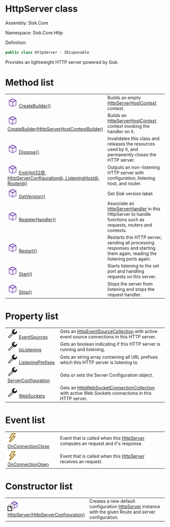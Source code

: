 <!--

Copyrights 2023 Sisk Framework - CypherPotato
Published under MIT license

!!! DO NOT EDIT THIS FILE !!!
This file was generated by a tool in the Sisk package. To edit the information in this documentation,
edit the XML documentation present in the Sisk source code.

-->

# HttpServer class
Assembly: Sisk.Core

Namespace: Sisk.Core.Http

Definition:

```cs
public class HttpServer : IDisposable
```

Provides an lightweight HTTP server powered by Sisk.


# Method list

<table>
    <tbody>
<tr>
    <td style="width: 33%">
        <img class="icon" src="/assets/img/icons/method.svg">
        <a href="/spec/Sisk.Core.Http.HttpServer.CreateBuilder().md">
            CreateBuilder()
        </a>
    </td>
    <td>
        Builds an empty <a href="/spec/Sisk.Core.Http.Hosting.HttpServerHostContext.md">HttpServerHostContext</a> context.
    </td>
</tr>
<tr>
    <td style="width: 33%">
        <img class="icon" src="/assets/img/icons/method.svg">
        <a href="/spec/Sisk.Core.Http.HttpServer.CreateBuilder(HttpServerHostContextBuilder).md">
            CreateBuilder(HttpServerHostContextBuilder)
        </a>
    </td>
    <td>
        Builds an <a href="/spec/Sisk.Core.Http.Hosting.HttpServerHostContext.md">HttpServerHostContext</a> context invoking the handler on it.
    </td>
</tr>
<tr>
    <td style="width: 33%">
        <img class="icon" src="/assets/img/icons/method.svg">
        <a href="/spec/Sisk.Core.Http.HttpServer.Dispose().md">
            Dispose()
        </a>
    </td>
    <td>
        Invalidates this class and releases the resources used by it, and permanently closes the HTTP server.
    </td>
</tr>
<tr>
    <td style="width: 33%">
        <img class="icon" src="/assets/img/icons/method.svg">
        <a href="/spec/Sisk.Core.Http.HttpServer.Emit(Int32@-HttpServerConfiguration@-ListeningHost@-Router@).md">
            Emit(Int32@, HttpServerConfiguration@, ListeningHost@, Router@)
        </a>
    </td>
    <td>
        Outputs an non-listening HTTP server with configuration, listening host, and router.
    </td>
</tr>
<tr>
    <td style="width: 33%">
        <img class="icon" src="/assets/img/icons/method.svg">
        <a href="/spec/Sisk.Core.Http.HttpServer.GetVersion().md">
            GetVersion()
        </a>
    </td>
    <td>
        Get Sisk version label.
    </td>
</tr>
<tr>
    <td style="width: 33%">
        <img class="icon" src="/assets/img/icons/method.svg">
        <a href="/spec/Sisk.Core.Http.HttpServer.RegisterHandler().md">
            RegisterHandler()
        </a>
    </td>
    <td>
        Associate an <a href="/spec/Sisk.Core.Http.Handlers.HttpServerHandler.md">HttpServerHandler</a> in this HttpServer to handle functions such as requests, routers and contexts.
    </td>
</tr>
<tr>
    <td style="width: 33%">
        <img class="icon" src="/assets/img/icons/method.svg">
        <a href="/spec/Sisk.Core.Http.HttpServer.Restart().md">
            Restart()
        </a>
    </td>
    <td>
        Restarts this HTTP server, sending all processing responses and starting them again, reading the listening ports again.
    </td>
</tr>
<tr>
    <td style="width: 33%">
        <img class="icon" src="/assets/img/icons/method.svg">
        <a href="/spec/Sisk.Core.Http.HttpServer.Start().md">
            Start()
        </a>
    </td>
    <td>
        Starts listening to the set port and handling requests on this server.
    </td>
</tr>
<tr>
    <td style="width: 33%">
        <img class="icon" src="/assets/img/icons/method.svg">
        <a href="/spec/Sisk.Core.Http.HttpServer.Stop().md">
            Stop()
        </a>
    </td>
    <td>
        Stops the server from listening and stops the request handler.
    </td>
</tr>
    </tbody>
</table>

# Property list

<table>
    <tbody>
<tr>
    <td style="width: 33%">
        <img class="icon" src="/assets/img/icons/property.svg">
        <a href="/spec/Sisk.Core.Http.HttpServer.EventSources.md">
            EventSources
        </a>
    </td>
    <td>
        Gets an <a href="/spec/Sisk.Core.Http.Streams.HttpEventSourceCollection.md">HttpEventSourceCollection</a> with active event source connections in this HTTP server.
    </td>
</tr>
<tr>
    <td style="width: 33%">
        <img class="icon" src="/assets/img/icons/property.svg">
        <a href="/spec/Sisk.Core.Http.HttpServer.IsListening.md">
            IsListening
        </a>
    </td>
    <td>
        Gets an boolean indicating if this HTTP server is running and listening.
    </td>
</tr>
<tr>
    <td style="width: 33%">
        <img class="icon" src="/assets/img/icons/property.svg">
        <a href="/spec/Sisk.Core.Http.HttpServer.ListeningPrefixes.md">
            ListeningPrefixes
        </a>
    </td>
    <td>
        Gets an string array containing all URL prefixes which this HTTP server is listening to.
    </td>
</tr>
<tr>
    <td style="width: 33%">
        <img class="icon" src="/assets/img/icons/property.svg">
        <a href="/spec/Sisk.Core.Http.HttpServer.ServerConfiguration.md">
            ServerConfiguration
        </a>
    </td>
    <td>
        Gets or sets the Server Configuration object.
    </td>
</tr>
<tr>
    <td style="width: 33%">
        <img class="icon" src="/assets/img/icons/property.svg">
        <a href="/spec/Sisk.Core.Http.HttpServer.WebSockets.md">
            WebSockets
        </a>
    </td>
    <td>
        Gets an <a href="/spec/Sisk.Core.Http.Streams.HttpWebSocketConnectionCollection.md">HttpWebSocketConnectionCollection</a> with active Web Sockets connections in this HTTP server.
    </td>
</tr>
    </tbody>
</table>

# Event list

<table>
    <tbody>
<tr>
    <td style="width: 33%">
        <img class="icon" src="/assets/img/icons/event.svg">
        <a href="/spec/Sisk.Core.Http.HttpServer.OnConnectionClose.md">
            OnConnectionClose
        </a>
    </td>
    <td>
        Event that is called when this <a href="/spec/Sisk.Core.Http.HttpServer.md">HttpServer</a> computes an request and it's response.
    </td>
</tr>
<tr>
    <td style="width: 33%">
        <img class="icon" src="/assets/img/icons/event.svg">
        <a href="/spec/Sisk.Core.Http.HttpServer.OnConnectionOpen.md">
            OnConnectionOpen
        </a>
    </td>
    <td>
        Event that is called when this <a href="/spec/Sisk.Core.Http.HttpServer.md">HttpServer</a> receives an request.
    </td>
</tr>
    </tbody>
</table>

# Constructor list

<table>
    <tbody>
<tr>
    <td style="width: 33%">
        <img class="icon" src="/assets/img/icons/constructor.svg">
        <a href="/spec/Sisk.Core.Http.HttpServer.HttpServer(HttpServerConfiguration).md">
            HttpServer(HttpServerConfiguration)
        </a>
    </td>
    <td>
        Creates a new default configuration <a href="/spec/Sisk.Core.Http.HttpServer.md">HttpServer</a> instance with the given Route and server configuration.
    </td>
</tr>
    </tbody>
</table>
